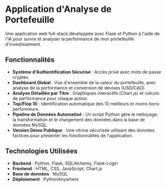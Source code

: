 # Application d'Analyse de Portefeuille

Une application web full-stack développée avec Flask et Python à l'aide de l'IA pour suivre et analyser la performance de mon portefeuille d'investissement.

## Fonctionnalités

* **Système d'Authentification Sécurisé** : Accès privé avec mots de passe cryptés.
* **Dashboard Global** : Vue d'ensemble de la valeur du portefeuille, avec analyse de la performance et conversion de devises (USD/CAD).
* **Analyse Détaillée par Titre** : Graphiques interactifs (Chart.js) et calculs de performance pour chaque action.
* **Top/Flop 10** : Identification automatique des 10 meilleurs et moins bons performeurs.
* **Pipeline de Données Automatisé** : Un script Python gère le nettoyage, la transformation et le chargement des données dans la base de données MySQL.
* **Version Démo Publique** : Une vitrine sécurisée utilisant des données factices pour présenter les fonctionnalités de l'application.

## Technologies Utilisées

* **Backend** : Python, Flask, SQLAlchemy, Flask-Login
* **Frontend** : HTML, CSS, JavaScript, Chart.js
* **Base de données** : MySQL
* **Déploiement** : PythonAnywhere
